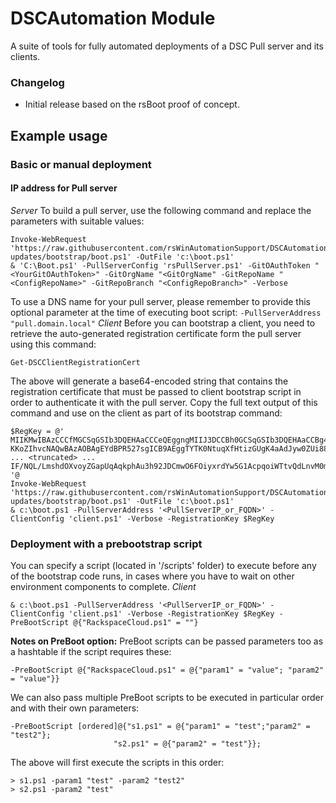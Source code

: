 # DSCAutomation Module

A suite of tools for fully automated deployments of a DSC Pull server and its clients.

### Changelog

- Initial release based on the rsBoot proof of concept. 

## Example usage

### Basic or manual deployment
#### IP address for Pull server
*Server*
To build a pull server, use the following command and replace the <highlighted> parameters with suitable values: 
```PoSh
Invoke-WebRequest 'https://raw.githubusercontent.com/rsWinAutomationSupport/DSCAutomation/aa-updates/bootstrap/boot.ps1' -OutFile 'c:\boot.ps1'
& 'C:\Boot.ps1' -PullServerConfig 'rsPullServer.ps1' -GitOAuthToken "<YourGitOAuthToken>" -GitOrgName "<GitOrgName" -GitRepoName "<ConfigRepoName>" -GitRepoBranch "<ConfigRepoBranch>" -Verbose
```
To use a DNS name for your pull server, please remember to provide this optional parameter at the time of executing boot script: `-PullServerAddress "pull.domain.local"` 
*Client*
Before you can bootstrap a client, you need to retrieve the auto-generated registration certificate form the pull server using this command:
```PoSh
Get-DSCClientRegistrationCert
```
The above will generate a base64-encoded string that contains the registration certificate that must be passed to client bootstrap script in order to authenticate it with the pull server. Copy the full text output of this command and use on the client as part of its bootstrap command: 

```PoSh
$RegKey = @'
MIIKMwIBAzCCCfMGCSqGSIb3DQEHAaCCCeQEggngMIIJ3DCCBh0GCSqGSIb3DQEHAaCCBg4EggYKMIIGBjCCBgIGCyqGSIb3DQEMCgECoIIE/jCCBPowHAY
KKoZIhvcNAQwBAzAOBAgEYdBPR527sgICB9AEggTYTK0NtuqXfHtizGUgK4aAdJyw0ZUi88h89nB3dRlYvzcUkJgQD/TyfmxaJ9PdvyGWvSOnlmvEPLSiye
... <truncated> ...
IF/NQL/LmshdOXvoyZGapUqAqkphAu3h92JDCmwO6FOiyxrdYw5G1AcpqoiWTtvQdLnvM0mgNrGMpmwwNzAfMAcGBSsOAwIaBBRv2uFymsO1RSr496lJvf=
'@
Invoke-WebRequest 'https://raw.githubusercontent.com/rsWinAutomationSupport/DSCAutomation/aa-updates/bootstrap/boot.ps1' -OutFile 'c:\boot.ps1'
& c:\boot.ps1 -PullServerAddress '<PullServerIP_or_FQDN>' -ClientConfig 'client.ps1' -Verbose -RegistrationKey $RegKey

```


### Deployment with a prebootstrap script

You can specify a script (located in '<DSCAutomation Module root>/scripts' folder) to execute before any of the bootstrap code runs, in cases where you have to wait on other environment components to complete.
*Client*
```PoSh
& c:\boot.ps1 -PullServerAddress '<PullServerIP_or_FQDN>' -ClientConfig 'client.ps1' -Verbose -RegistrationKey $RegKey -PreBootScript @{"RackspaceCloud.ps1" = ""}
```

**Notes on PreBoot option:** 
PreBoot scripts can be passed parameters too as a hashtable if the script requires these:
```
-PreBootScript @{"RackspaceCloud.ps1" = @{"param1" = "value"; "param2" = "value"}}
``` 

We can also pass multiple PreBoot scripts to be executed in particular order and with their own parameters:

```
-PreBootScript [ordered]@{"s1.ps1" = @{"param1" = "test";"param2" = "test2"};
					   "s2.ps1" = @{"param2" = "test"}};
```
The above will first execute the scripts in this order:
```
> s1.ps1 -param1 "test" -param2 "test2"
> s2.ps1 -param2 "test"
```